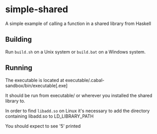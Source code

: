 simple-shared
=============

A simple example of calling a function in a shared library from Haskell

Building
--------

Run `build.sh` on a Unix system or `build.bat` on a Windows system.

Running
-------

The executable is located at executable/.cabal-sandbox/bin/executable[.exe]

It should be run from executable/ or wherever you installed the shared library to.

In order to find `libadd.so` on Linux it's necessary to add the directory containing libadd.so to LD_LIBRARY_PATH

You should expect to see '5' printed
